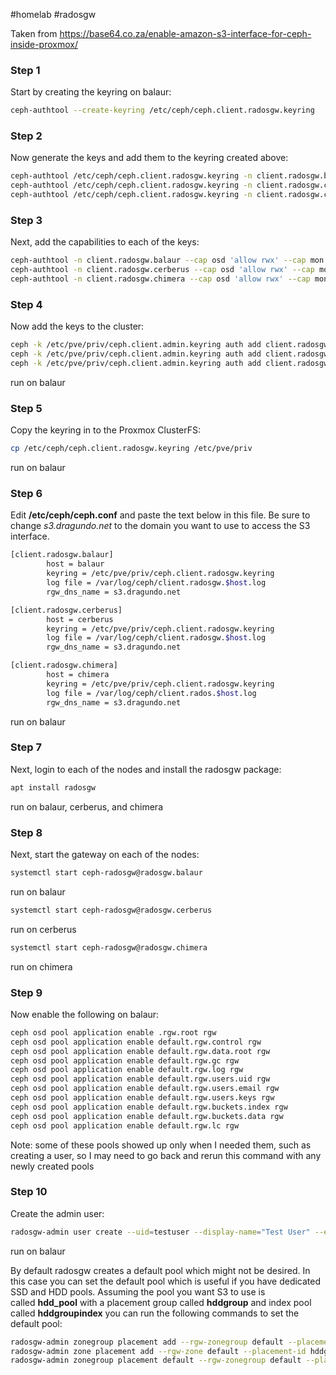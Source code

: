 #homelab #radosgw

Taken from https://base64.co.za/enable-amazon-s3-interface-for-ceph-inside-proxmox/
### Step 1

Start by creating the keyring on balaur:
```bash
ceph-authtool --create-keyring /etc/ceph/ceph.client.radosgw.keyring
```

### Step 2

Now generate the keys and add them to the keyring created above:

```bash
ceph-authtool /etc/ceph/ceph.client.radosgw.keyring -n client.radosgw.balaur --gen-key
ceph-authtool /etc/ceph/ceph.client.radosgw.keyring -n client.radosgw.cerberus --gen-key
ceph-authtool /etc/ceph/ceph.client.radosgw.keyring -n client.radosgw.chimera --gen-key
```
### Step 3

Next, add the capabilities to each of the keys:

```bash
ceph-authtool -n client.radosgw.balaur --cap osd 'allow rwx' --cap mon 'allow rwx' /etc/ceph/ceph.client.radosgw.keyring
ceph-authtool -n client.radosgw.cerberus --cap osd 'allow rwx' --cap mon 'allow rwx' /etc/ceph/ceph.client.radosgw.keyring
ceph-authtool -n client.radosgw.chimera --cap osd 'allow rwx' --cap mon 'allow rwx' /etc/ceph/ceph.client.radosgw.keyring
```

### Step 4

Now add the keys to the cluster:

```bash
ceph -k /etc/pve/priv/ceph.client.admin.keyring auth add client.radosgw.balaur -i /etc/ceph/ceph.client.radosgw.keyring
ceph -k /etc/pve/priv/ceph.client.admin.keyring auth add client.radosgw.cerberus -i /etc/ceph/ceph.client.radosgw.keyring
ceph -k /etc/pve/priv/ceph.client.admin.keyring auth add client.radosgw.chimera -i /etc/ceph/ceph.client.radosgw.keyring
```

run on balaur

### Step 5

Copy the keyring in to the Proxmox ClusterFS:

```bash
cp /etc/ceph/ceph.client.radosgw.keyring /etc/pve/priv
```

run on balaur

### Step 6

Edit **/etc/ceph/ceph.conf** and paste the text below in this file. Be sure to change _s3.dragundo.net_ to the domain you want to use to access the S3 interface.

```bash
[client.radosgw.balaur]
        host = balaur
        keyring = /etc/pve/priv/ceph.client.radosgw.keyring
        log file = /var/log/ceph/client.radosgw.$host.log
        rgw_dns_name = s3.dragundo.net

[client.radosgw.cerberus]
        host = cerberus
        keyring = /etc/pve/priv/ceph.client.radosgw.keyring
        log file = /var/log/ceph/client.radosgw.$host.log
        rgw_dns_name = s3.dragundo.net

[client.radosgw.chimera]
        host = chimera
        keyring = /etc/pve/priv/ceph.client.radosgw.keyring
        log file = /var/log/ceph/client.rados.$host.log
        rgw_dns_name = s3.dragundo.net
```

run on balaur

### Step 7

Next, login to each of the nodes and install the radosgw package:

```bash
apt install radosgw
```

run on balaur, cerberus, and chimera

### Step 8

Next, start the gateway on each of the nodes:

```bash
systemctl start ceph-radosgw@radosgw.balaur
```

run on balaur

```bash
systemctl start ceph-radosgw@radosgw.cerberus
```

run on cerberus

```bash
systemctl start ceph-radosgw@radosgw.chimera
```

run on chimera

### Step 9

Now enable the following on balaur:

```bash
ceph osd pool application enable .rgw.root rgw
ceph osd pool application enable default.rgw.control rgw
ceph osd pool application enable default.rgw.data.root rgw
ceph osd pool application enable default.rgw.gc rgw
ceph osd pool application enable default.rgw.log rgw
ceph osd pool application enable default.rgw.users.uid rgw
ceph osd pool application enable default.rgw.users.email rgw
ceph osd pool application enable default.rgw.users.keys rgw
ceph osd pool application enable default.rgw.buckets.index rgw
ceph osd pool application enable default.rgw.buckets.data rgw
ceph osd pool application enable default.rgw.lc rgw
```

Note: some of these pools showed up only when I needed them, such as creating a user, so I may need to go back and rerun this command with any newly created pools

### Step 10

Create the admin user:

```bash
radosgw-admin user create --uid=testuser --display-name="Test User" --email=test.user@example.net
```

run on balaur

By default radosgw creates a default pool which might not be desired. In this case you can set the default pool which is useful if you have dedicated SSD and HDD pools. Assuming the pool you want S3 to use is called **hdd_pool** with a placement group called **hddgroup** and index pool called **hddgroupindex** you can run the following commands to set the default pool:

```bash
radosgw-admin zonegroup placement add --rgw-zonegroup default --placement-id hddgroup
radosgw-admin zone placement add --rgw-zone default --placement-id hddgroup --data-pool pool_hdd --index-pool hddgroupindex --data-extra-pool default.rgw.temporary.non-ec
radosgw-admin zonegroup placement default --rgw-zonegroup default --placement-id hddgroup
```

